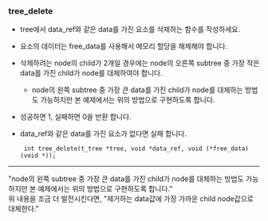 ### tree_delete

- tree에서 data_ref와 같은 data를 가진 요소를 삭제하는 함수를 작성하세요.

- 요소의 데이터는 free_data를 사용해서 메모리 할당을 해제해야 합니다.

- 삭제하려는 node의 child가 2개일 경우에는 node의 오른쪽 subtree 중 가장 작은 data를 가진 child가 node를 대체하여야 합니다.

  - node의 왼쪽 subtree 중 가장 큰 data를 가진 child가 node를 대체하는 방법도 가능하지만 본 예제에서는 위의 방법으로 구현하도록 합니다.

- 성공하면 1, 실패하면 0을 반환 합니다.

- data_ref와 같은 data를 가진 요소가 없다면 실패 합니다.

  ```
   int tree_delete(t_tree *tree, void *data_ref, void (*free_data)(void *));
  ```

---

"node의 왼쪽 subtree 중 가장 큰 data를 가진 child가 node를 대체하는 방법도 가능하지만 본 예제에서는 위의 방법으로 구현하도록 합니다."  
위 내용을 조금 더 발전시킨다면, "제거하는 data값에 가장 가까운 child node값으로 대체한다."

